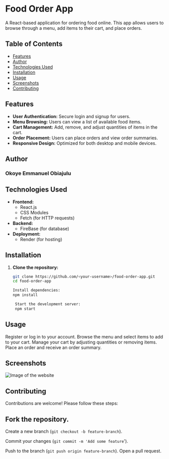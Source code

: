 # Food Order App

A React-based application for ordering food online. This app allows users to browse through a menu, add items to their cart, and place orders.

## Table of Contents

- [Features](#features)
- [Author](#author)
- [Technologies Used](#technologies-used)
- [Installation](#installation)
- [Usage](#usage)
- [Screenshots](#screenshots)
- [Contributing](#contributing)

## Features

- **User Authentication:** Secure login and signup for users.
- **Menu Browsing:** Users can view a list of available food items.
- **Cart Management:** Add, remove, and adjust quantities of items in the cart.
- **Order Placement:** Users can place orders and view order summaries.
- **Responsive Design:** Optimized for both desktop and mobile devices.

## Author

### Okoye Emmanuel Obiajulu

## Technologies Used

- **Frontend:**
  - React.js
  - CSS Modules
  - Fetch (for HTTP requests)
- **Backend:**
  - FireBase (for database)
- **Deployment:**
  - Render (for hosting)

## Installation

1. **Clone the repository:**

   ```bash
   git clone https://github.com/<your-username>/food-order-app.git
   cd food-order-app

   Install dependencies:
   npm install

    Start the development server:
    npm start
   ```

## Usage

Register or log in to your account.
Browse the menu and select items to add to your cart.
Manage your cart by adjusting quantities or removing items.
Place an order and receive an order summary.

## Screenshots

![Image of the website](./assets/image.png)

## Contributing

Contributions are welcome! Please follow these steps:

## Fork the repository.

Create a new branch (`git checkout -b feature-branch`).

Commit your changes (`git commit -m 'Add some feature`').

Push to the branch (`git push origin feature-branch`).
Open a pull request.
